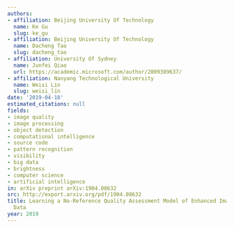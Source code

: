 ```yaml
---
authors:
- affiliation: Beijing University Of Technology
  name: Ke Gu
  slug: ke_gu
- affiliation: Beijing University Of Technology
  name: Dacheng Tao
  slug: dacheng_tao
- affiliation: University Of Sydney
  name: Junfei Qiao
  url: https://academic.microsoft.com/author/2009309637/
- affiliation: Nanyang Technological University
  name: Weisi Lin
  slug: weisi_lin
date: '2019-04-18'
estimated_citations: null
fields:
- image quality
- image processing
- object detection
- computational intelligence
- source code
- pattern recognition
- visibility
- big data
- brightness
- computer science
- artificial intelligence
in: arXiv preprint arXiv:1904.08632
src: http://export.arxiv.org/pdf/1904.08632
title: Learning a No-Reference Quality Assessment Model of Enhanced Images With Big
  Data
year: 2019
---
```

